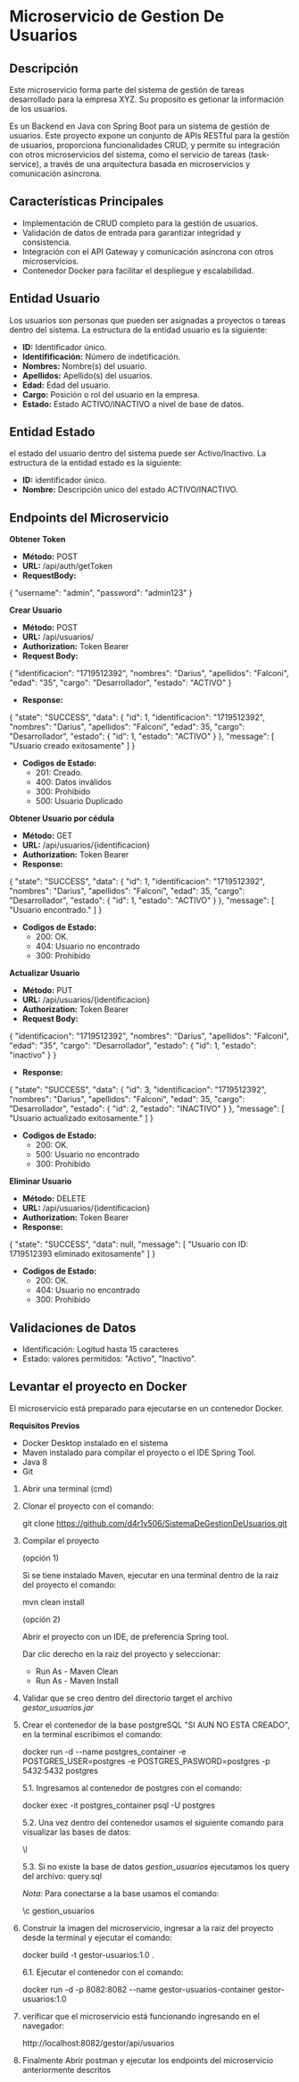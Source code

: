 # Microservicio de Gestion De Usuarios
## Descripción

Este microservicio forma parte del sistema de gestión de tareas desarrollado para la empresa XYZ. Su proposito es getionar la información de los usuarios.

Es un Backend en Java con Spring Boot para un sistema de gestión de usuarios. Este proyecto expone un conjunto de APIs RESTful para la gestión de usuarios, proporciona funcionalidades CRUD, y permite su integración con otros microservicios del sistema, como el servicio de tareas (task-service), a través de una arquitectura basada en microservicios y comunicación asíncrona.

## Características Principales
- Implementación de CRUD completo para la gestión de usuarios.
- Validación de datos de entrada para garantizar integridad y consistencia.
- Integración con el API Gateway y comunicación asíncrona con otros microservicios.
- Contenedor Docker para facilitar el despliegue y escalabilidad.

## Entidad Usuario
Los usuarios son personas que pueden ser asignadas a proyectos o tareas dentro del sistema. La estructura de la entidad usuario es la siguiente:
- **ID:** Identificador único.
- **Identifificación:** Número de indetificación.
- **Nombres:** Nombre(s) del usuario.
- **Apellidos:** Apellido(s) del usuarios.
- **Edad:** Edad del usuario.
- **Cargo:** Posición o rol del usuario en la empresa.
- **Estado:** Estado ACTIVO/INACTIVO a nivel de base de datos.

## Entidad Estado
el estado del usuario dentro del sistema puede ser Activo/Inactivo. La estructura de la entidad estado es la siguiente:
- **ID:** identificador único.
- **Nombre:** Descripción unico del estado ACTIVO/INACTIVO.

## Endpoints del Microservicio
**Obtener Token**
- **Método:** POST
- **URL:** /api/auth/getToken
- **RequestBody:**

{
    "username": "admin",
    "password": "admin123"
}

**Crear Usuario**
- **Método:** POST
- **URL:** /api/usuarios/
- **Authorization:** Token Bearer
- **Request Body:**

{
    "identificacion": "1719512392",
    "nombres": "Darius",
    "apellidos": "Falconi",
    "edad": "35",
    "cargo": "Desarrollador",
    "estado": "ACTIVO"
}

- **Response:**

{
    "state": "SUCCESS",
    "data": {
        "id": 1,
        "identificacion": "1719512392",
        "nombres": "Darius",
        "apellidos": "Falconi",
        "edad": 35,
        "cargo": "Desarrollador",
        "estado": {
            "id": 1,
            "estado": "ACTIVO"
        }
    },
    "message": [
        "Usuario creado exitosamente"
    ]
}

- **Codigos de Estado:**
    - 201: Creado.
    - 400: Datos inválidos
    - 300: Prohibido
    - 500: Usuario Duplicado

**Obtener Usuario por cédula**
- **Método:** GET
- **URL:** /api/usuarios/{identificacion}
- **Authorization:** Token Bearer
- **Response:**

{
    "state": "SUCCESS",
    "data": {
        "id": 1,
        "identificacion": "1719512392",
        "nombres": "Darius",
        "apellidos": "Falconi",
        "edad": 35,
        "cargo": "Desarrollador",
        "estado": {
            "id": 1,
            "estado": "ACTIVO"
        }
    },
    "message": [
        "Usuario encontrado."
    ]
}

- **Codigos de Estado:**
    - 200: OK.
    - 404: Usuario no encontrado
    - 300: Prohibido

**Actualizar Usuario**
- **Método:** PUT
- **URL:** /api/usuarios/{identificacion}
- **Authorization:** Token Bearer
- **Request Body:**

{
    "identificacion": "1719512392",
    "nombres": "Darius",
    "apellidos": "Falconi",
    "edad": "35",
    "cargo": "Desarrollador",
     "estado": {
            "id": 1,
            "estado": "inactivo"
        }
}

- **Response:**

{
    "state": "SUCCESS",
    "data": {
        "id": 3,
        "identificacion": "1719512392",
        "nombres": "Darius",
        "apellidos": "Falconi",
        "edad": 35,
        "cargo": "Desarrollador",
        "estado": {
            "id": 2,
            "estado": "INACTIVO"
        }
    },
    "message": [
        "Usuario actualizado exitosamente."
    ]
}

- **Codigos de Estado:**
    - 200: OK.
    - 500: Usuario no encontrado
    - 300: Prohibido

**Eliminar Usuario**

- **Método:** DELETE
- **URL:** /api/usuarios/{identificacion}
- **Authorization:** Token Bearer
- **Response:**

{
    "state": "SUCCESS",
    "data": null,
    "message": [
        "Usuario con ID: 1719512393 eliminado exitosamente"
    ]
}

- **Codigos de Estado:**
    - 200: OK.
    - 404: Usuario no encontrado
    - 300: Prohibido

## Validaciones de Datos
- Identificación: Logitud hasta 15 caracteres
- Estado: valores permitidos: "Activo", "Inactivo".


## Levantar el proyecto en Docker
El microservicio está preparado para ejecutarse en un contenedor Docker.

**Requisitos Previos**
- Docker Desktop instalado en el sistema
- Maven instalado para compilar el proyecto o el IDE Spring Tool.
- Java 8
- Git 

1. Abrir una terminal (cmd)
2. Clonar el proyecto con el comando:

    git clone https://github.com/d4r1v506/SistemaDeGestionDeUsuarios.git

3. Compilar el proyecto

    (opción 1)

   Si se tiene instalado Maven, ejecutar en una terminal dentro de la raiz del proyecto el comando:
   
   mvn clean install
   
    (opción 2)
    
    Abrir el proyecto con un IDE, de preferencia Spring tool.

   Dar clic derecho en la raiz del proyecto y seleccionar:
    - Run As - Maven Clean
    - Run As - Maven Install

4. Validar que se creo dentro del directorio target el archivo *gestor_usuarios.jar*

5. Crear el contenedor de la base postgreSQL "SI AUN NO ESTA CREADO", en la terminal escribimos el comando:

    docker run -d --name postgres_container -e POSTGRES_USER=postgres -e POSTGRES_PASWORD=postgres -p 5432:5432 postgres

    5.1. Ingresamos al contenedor de postgres con el comando:

    docker exec -it postgres_container psql -U postgres

    5.2. Una vez dentro del contenedor usamos el siguiente comando para visualizar las bases de datos: 
    
    \l

    5.3. Si no existe la base de datos *gestion_usuarios* ejecutamos los query del archivo: query.sql

    *Nota:* Para conectarse a la base usamos el comando: 
    
    \c gestion_usuarios

6. Construir la imagen del microservicio, ingresar a la raiz del proyecto desde la terminal y ejecutar el comando:

    docker build -t gestor-usuarios:1.0 .

    6.1. Ejecutar el contenedor con el comando:

    docker run -d -p 8082:8082 --name gestor-usuarios-container gestor-usuarios:1.0

7. verificar que el microservicio está funcionando ingresando en el navegador:

    http://localhost:8082/gestor/api/usuarios

8. Finalmente Abrir postman y ejecutar los endpoints del microservicio anteriormente descritos


